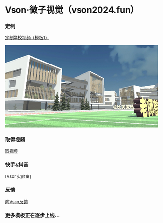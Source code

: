 # Vson·微子视觉（vson2024.fun）
### 定制
[定制学校视频（模板1）](https://mzeh8u4n5uf3ttd5.mikecrm.com/QqzXsfQ)

![image](school1.png)

### 取得视频
[取视频](http://116.62.16.140/)
### 快手&抖音
[Vson实验室]
### 反馈
[向Vson反馈](https://mzeh8u4n5uf3ttd5.mikecrm.com/nYAwFeY)
### 更多模板正在逐步上线...
